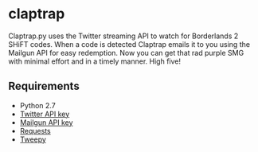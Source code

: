 claptrap
========

Claptrap.py uses the Twitter streaming API to watch for Borderlands 2 SHiFT codes. When a code is detected Claptrap emails it to you using the Mailgun API for easy redemption. Now you can get that rad purple SMG with minimal effort and in a timely manner. High five!

## Requirements

+ Python 2.7
+ [Twitter API key](https://dev.twitter.com/)
+ [Mailgun API key](http://www.mailgun.com/)
+ [Requests](https://github.com/kennethreitz/requests)
+ [Tweepy](https://github.com/tweepy/tweepy)
